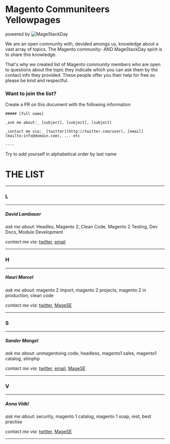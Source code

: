 #  Magento Communiteers Yellowpages 
powered by ![MageStackDay](http://i.imgur.com/5qZpbl3.png)


We are an open community with, devided amongs us, knowledge about a vast array of topics. The Magento community- AND MageStackDay spirit is to share this knowledge.

That's why we created list of Magento community members who are open to questions about the topic they indicate which you can ask them by the contact info they provided. 
These people offer you their help for free so please be kind and respectful.

### Want to join the list?
Create a PR on this document with the following information

```
##### [full name]

_ask me about:_ [subject], [subject], [subject]

_contact me via:_ [twitter](http://twitter.com/user), [email](mailto:info@domain.com), ... etc

----

```

Try to add yourself in alphabetical order by last name

# THE LIST

---

### L
----

##### David Lambauer

_ask me about:_ Headles, Magento 2, Clean Code, Magento 2 Testing, Dev Docs, Module Development

_contact me via:_ [twitter](http://twitter.com/DavidLambauer), [email](mailto:mail@davidlambauer.de)

----
### H
----

##### Hauri Marcel
_ask me about:_ magento 2 import, magento 2 projects, magento 2 in production, clean code

_contact me via:_ [twitter](http://twitter.com/mhauri), [MageSE](https://magento.stackexchange.com/users/2800/mhauri)

----

### S
----

##### Sander Mangel
_ask me about:_ unmagentoing code, headless, magento1 sales, magento1 catalog, slimphp

_contact me via:_ [twitter](http://twitter.com/sandermangel), [email](mailto:ama@sandermangel.nl), [MageSE](https://magento.stackexchange.com/users/50/sander-mangel)

----

### V
----

##### Anna Völkl

_ask me about:_ security, magento 1 catalog, magento 1 soap, rest, best practise

_contact me via:_ [twitter](http://twitter.com/rescueAnn), [MageSE](https://magento.stackexchange.com/users/231/anna-v%C3%B6lkl)

----
